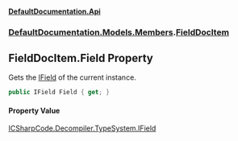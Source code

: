 #### [DefaultDocumentation.Api](index.md 'index')
### [DefaultDocumentation.Models.Members](index.md#DefaultDocumentation.Models.Members 'DefaultDocumentation.Models.Members').[FieldDocItem](FieldDocItem.md 'DefaultDocumentation.Models.Members.FieldDocItem')

## FieldDocItem.Field Property

Gets the [IField](https://github.com/icsharpcode/ILSpy 'ICSharpCode.Decompiler.TypeSystem.IField') of the current instance.

```csharp
public IField Field { get; }
```

#### Property Value
[ICSharpCode.Decompiler.TypeSystem.IField](https://docs.microsoft.com/en-us/dotnet/api/ICSharpCode.Decompiler.TypeSystem.IField 'ICSharpCode.Decompiler.TypeSystem.IField')